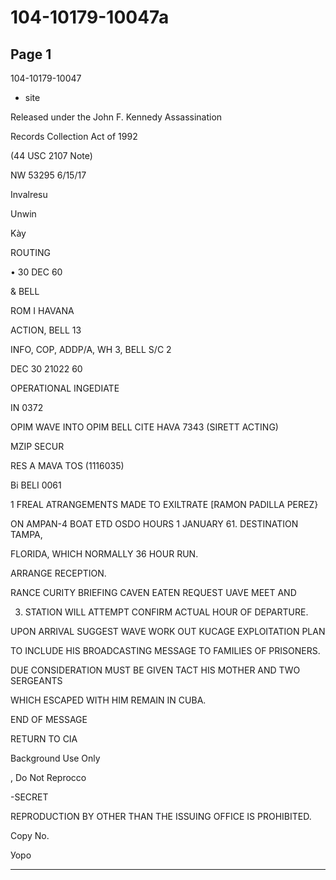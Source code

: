 # 104-10179-10047a

## Page 1

104-10179-10047

* site

Released under the John F. Kennedy Assassination

Records Collection Act of 1992

(44 USC 2107 Note)

NW 53295 6/15/17

Invalresu

Unwin

Kày

ROUTING

• 30 DEC 60

& BELL

ROM I HAVANA

ACTION, BELL 13

INFO, COP, ADDP/A, WH 3, BELL S/C 2

DEC 30 21022 60

OPERATIONAL INGEDIATE

IN 0372

OPIM WAVE INTO OPIM BELL CITE HAVA 7343 (SIRETT ACTING)

MZIP SECUR

RES A MAVA TOS (1116035)

Bi BELI 0061

1 FREAL ATRANGEMENTS MADE TO EXILTRATE [RAMON PADILLA PEREZ}

ON AMPAN-4 BOAT ETD OSDO HOURS 1 JANUARY 61. DESTINATION TAMPA,

FLORIDA, WHICH NORMALLY 36 HOUR RUN.

ARRANGE RECEPTION.

RANCE CURITY BRIEFING CAVEN EATEN REQUEST UAVE MEET AND

3. STATION WILL ATTEMPT CONFIRM ACTUAL HOUR OF DEPARTURE.

UPON ARRIVAL SUGGEST WAVE WORK OUT KUCAGE EXPLOITATION PLAN

TO INCLUDE HIS BROADCASTING MESSAGE TO FAMILIES OF PRISONERS.

DUE CONSIDERATION MUST BE GIVEN TACT HIS MOTHER AND TWO SERGEANTS

WHICH ESCAPED WITH HIM REMAIN IN CUBA.

END OF MESSAGE

RETURN TO CIA

Background Use Only

, Do Not Reprocco

-SECRET

REPRODUCTION BY OTHER THAN THE ISSUING OFFICE IS PROHIBITED.

Copy No.

Уоро

---

